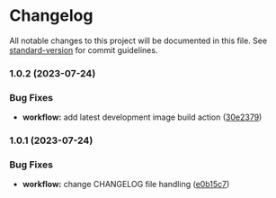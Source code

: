 # Changelog

All notable changes to this project will be documented in this file. See [standard-version](https://github.com/conventional-changelog/standard-version) for commit guidelines.

### 1.0.2 (2023-07-24)


### Bug Fixes

* **workflow:** add latest development image build action ([30e2379](https://github.com/Envoii-Technologies/web-frontend/commit/30e2379f433ae86d94e08bb033320403a56c95d0))

### 1.0.1 (2023-07-24)


### Bug Fixes

* **workflow:** change CHANGELOG file handling ([e0b15c7](https://github.com/Envoii-Technologies/web-frontend/commit/e0b15c7bc97afebbc8407551a4702af4105da57d))
